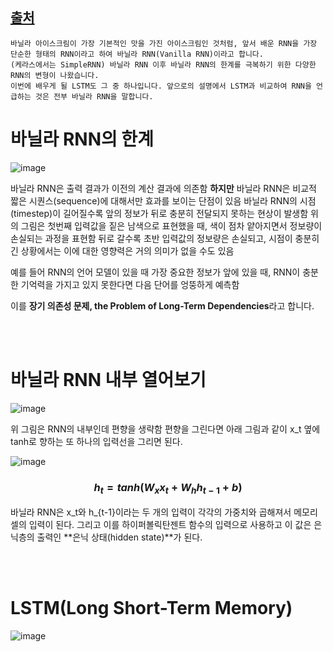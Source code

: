 ## [출처](https://wikidocs.net/22888)

```
바닐라 아이스크림이 가장 기본적인 맛을 가진 아이스크림인 것처럼, 앞서 배운 RNN을 가장 단순한 형태의 RNN이라고 하여 바닐라 RNN(Vanilla RNN)이라고 합니다.
(케라스에서는 SimpleRNN) 바닐라 RNN 이후 바닐라 RNN의 한계를 극복하기 위한 다양한 RNN의 변형이 나왔습니다.
이번에 배우게 될 LSTM도 그 중 하나입니다. 앞으로의 설명에서 LSTM과 비교하여 RNN을 언급하는 것은 전부 바닐라 RNN을 말합니다.
```

# 바닐라 RNN의 한계

![image](https://github.com/UGeunJi/AI_Papers-and-Mathematics/assets/84713532/ea8e7ce9-3063-48c0-ab83-817f40398a07)

바닐라 RNN은 출력 결과가 이전의 계산 결과에 의존함
**하지만** 바닐라 RNN은 비교적 짧은 시퀀스(sequence)에 대해서만 효과를 보이는 단점이 있음
바닐라 RNN의 시점(timestep)이 길어질수록 앞의 정보가 뒤로 충분히 전달되지 못하는 현상이 발생함
위의 그림은 첫번째 입력값을 짙은 남색으로 표현했을 때, 색이 점차 얕아지면서 정보량이 손실되는 과정을 표현함
뒤로 갈수록 초반 입력값의 정보량은 손실되고, 시점이 충분히 긴 상황에서는 이에 대한 영향력은 거의 의미가 없을 수도 있음

예를 들어 RNN의 언어 모델이 있을 때 가장 중요한 정보가 앞에 있을 때, RNN이 충분한 기억력을 가지고 있지 못한다면 다음 단어를 엉뚱하게 예측함

이를 **장기 의존성 문제, the Problem of Long-Term Dependencies**라고 합니다.

<br>
<br>

# 바닐라 RNN 내부 열어보기

![image](https://github.com/UGeunJi/AI_Papers-and-Mathematics/assets/84713532/acc3d4f2-e24b-4098-9dc2-cf6ac80e2d04)

위 그림은 RNN의 내부인데 편향을 생략함
편향을 그린다면 아래 그림과 같이 x_t 옆에 tanh로 향하는 또 하나의 입력선을 그리면 된다.

![image](https://github.com/UGeunJi/AI_Papers-and-Mathematics/assets/84713532/e5eb1341-00a4-4f2c-a5e6-9e66b25ee90b)

### $$h_t = tanh(W_x x_t + W_h h_{t-1} + b)$$

바닐라 RNN은 x_t와 h_{t-1}이라는 두 개의 입력이 각각의 가중치와 곱해져서 메모리 셀의 입력이 된다.
그리고 이를 하이퍼볼릭탄젠트 함수의 입력으로 사용하고 이 값은 은닉층의 출력인 **은닉 상태(hidden state)**가 된다.

<br>
<br>

# LSTM(Long Short-Term Memory)

![image](https://github.com/UGeunJi/AI_Papers-and-Mathematics/assets/84713532/44408658-fb37-4748-8e72-bb5032a58267)




















